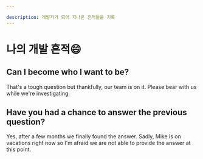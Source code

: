 ```yaml
---

description: 개발자가 되어 지나온 흔적들을 기록
---
```


# 나의 개발 흔적😄

## Can I become who I want to be?

That's a tough question but thankfully, our team is on it. Please bear with us while we're investigating.

## Have you had a chance to answer the previous question?

Yes, after a few months we finally found the answer. Sadly, Mike is on vacations right now so I'm afraid we are not able to provide the answer at this point.


